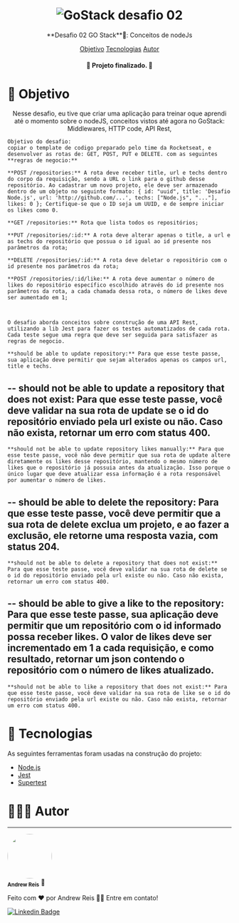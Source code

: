 <h1 align="center">
    <h1 align="center"><img src="" alt="GoStack desafio 02"/></h1>
</h1>
<p align="center"> **Desafio 02 GO Stack**🚀: Conceitos de nodeJs </p>

<p align="center">
 <a href="#objetivo">Objetivo</a> 
 <a href="#tecnologias">Tecnologias</a>  
 <a href="#autor">Autor</a> 
</p>

<h4 align="center"> 
	🚀  Projeto finalizado.  🚀
</h4>



<h1 id='objetivo'> 🎯 Objetivo </h1>


<p align="center">
    Nesse desafio, eu tive que criar uma aplicação para treinar oque aprendi até o momento sobre o nodeJS,
    conceitos vistos até agora no GoStack:
        Middlewares, HTTP code, API Rest, 

    Objetivo do desafio:
    copiar o template de codigo preparado pelo time da Rocketseat, e desenvolver as rotas de: GET, POST, PUT e DELETE. com as seguintes **regras de negocio:** 

    **POST /repositories:** A rota deve receber title, url e techs dentro do corpo da requisição, sendo a URL o link para o github desse repositório. Ao cadastrar um novo projeto, ele deve ser armazenado dentro de um objeto no seguinte formato: { id: "uuid", title: 'Desafio Node.js', url: 'http://github.com/...', techs: ["Node.js", "..."], likes: 0 }; Certifique-se que o ID seja um UUID, e de sempre iniciar os likes como 0.

    **GET /repositories:** Rota que lista todos os repositórios;

    **PUT /repositories/:id:** A rota deve alterar apenas o title, a url e as techs do repositório que possua o id igual ao id presente nos parâmetros da rota;

    **DELETE /repositories/:id:** A rota deve deletar o repositório com o id presente nos parâmetros da rota;

    **POST /repositories/:id/like:** A rota deve aumentar o número de likes do repositório específico escolhido através do id presente nos parâmetros da rota, a cada chamada dessa rota, o número de likes deve ser aumentado em 1;



    O desafio aborda conceitos sobre construção de uma API Rest, utilizando a lib Jest para fazer os testes automatizados de cada rota. Cada teste segue uma regra que deve ser seguida para satisfazer as regras de negocio. 

    **should be able to update repository:** Para que esse teste passe, sua aplicação deve permitir que sejam alterados apenas os campos url, title e techs.
--
    **should not be able to update a repository that does not exist:** Para que esse teste passe, você deve validar na sua rota de update se o id do repositório enviado pela url existe ou não. Caso não exista, retornar um erro com status 400.
--
    **should not be able to update repository likes manually:** Para que esse teste passe, você não deve permitir que sua rota de update altere diretamente os likes desse repositório, mantendo o mesmo número de likes que o repositório já possuia antes da atualização. Isso porque o único lugar que deve atualizar essa informação é a rota responsável por aumentar o número de likes.
--
    **should be able to delete the repository:** Para que esse teste passe, você deve permitir que a sua rota de delete exclua um projeto, e ao fazer a exclusão, ele retorne uma resposta vazia, com status 204.
--
    **should not be able to delete a repository that does not exist:** Para que esse teste passe, você deve validar na sua rota de delete se o id do repositório enviado pela url existe ou não. Caso não exista, retornar um erro com status 400.
--
    **should be able to give a like to the repository:** Para que esse teste passe, sua aplicação deve permitir que um repositório com o id informado possa receber likes. O valor de likes deve ser incrementado em 1 a cada requisição, e como resultado, retornar um json contendo o repositório com o número de likes atualizado.
--
    **should not be able to like a repository that does not exist:** Para que esse teste passe, você deve validar na sua rota de like se o id do repositório enviado pela url existe ou não. Caso não exista, retornar um erro com status 400.

</p>
	



<h1 id='tecnologias'> 🤖 Tecnologias </h1>

As seguintes ferramentas foram usadas na construção do projeto:

- [Node.js](https://nodejs.org/en/)
- [Jest](https://reactnative.dev/)
- [Supertest]()


<h1 id='autor'> 🙋🏽‍♂️ Autor </h1>

---

 <img style="border-radius: 50%;" src="https://avatars3.githubusercontent.com/u/60078687?s=460&u=83742fab7b35f433986c6fbe25df935441b6a743&v=4" width="100px;" alt=""/>
 <br />
 <sub><b>Andrew Reis</b></sub></a> 🚀


Feito com ❤️ por Andrew Reis 👋🏽 Entre em contato!

[![Linkedin Badge](https://img.shields.io/badge/-Andrew-blue?style=flat-square&logo=Linkedin&logoColor=white&link=https://www.linkedin.com/in/andrew-reis/)](https://www.linkedin.com/in/andrew-reis/) 